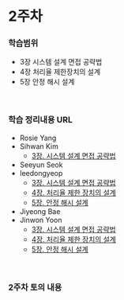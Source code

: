 # 2주차

### 학습범위
+ 3장 시스템 설계 면접 공략법
+ 4장 처리율 제한장치의 설계
+ 5장 안정 해시 설계

</br>

### 학습 정리내용 URL
+ Rosie Yang
+ Sihwan Kim
  + [3장. 시스템 설계 면접 공략법](https://ddare.tistory.com/29)
+ Seeyun Seok
+ leedongyeop
  + [3장. 시스템 설계 면접 공략법](https://leedongyeop.notion.site/3-afec214f9ca74f49adbcc38000d5197e?pvs=4)
  + [4장. 처리율 제한 장치의 설계](https://leedongyeop.notion.site/4-8d4fcdfc382e41b4bcb1b17731463140?pvs=4)
  + [5장. 안정 해시 설계](https://www.notion.so/leedongyeop/5-ec27874ddc0a4652aacc70352230e595?pvs=4)
+ Jiyeong Bae
+ Jinwon Yoon
  + [3장. 시스템 설계 면접 공략법](https://jinwonyoon.notion.site/Chapter-3-cb6ba58f30044b38998509d92b580738?pvs=4)
  + [4장. 처리율 제한 장치의 설계](https://jinwonyoon.notion.site/Chapter-4-80a2a5c037f8492596096c3adcd5b101?pvs=4)
  + [5장. 안정 해시 설계](https://jinwonyoon.notion.site/Chapter-5-459e2d08fc8b4487b0bfe9766b9f843c?pvs=4)

</br>

### 2주차 토의 내용
